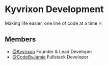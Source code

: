 # Kyvrixon Development
Making life easier, one line of code at a time 🔥

## Members
- [@Kyvrixon](https://github.com/Kyvrixon) Founder & Lead Developer
- [@CodeByJamie](https://github.com/CodeByJamie) Fullstack Developer

